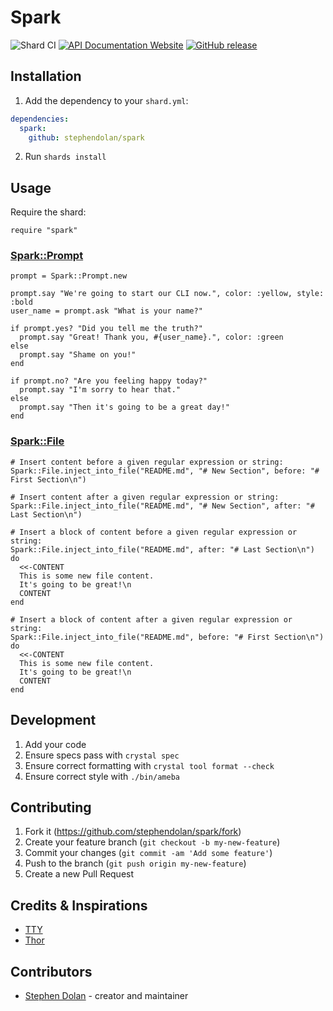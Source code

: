 # Spark

![Shard CI](https://github.com/stephendolan/spark/workflows/Shard%20CI/badge.svg)
[![API Documentation Website](https://img.shields.io/website?down_color=red&down_message=Offline&label=API%20Documentation&up_message=Online&url=https%3A%2F%2Fstephendolan.github.io%2Fspark%2F)](https://stephendolan.github.io/spark)
[![GitHub release](https://img.shields.io/github/release/stephendolan/spark.svg?label=Release)](https://github.com/stephendolan/spark/releases)

## Installation

1. Add the dependency to your `shard.yml`:

```yaml
dependencies:
  spark:
    github: stephendolan/spark
```

2. Run `shards install`

## Usage

Require the shard:

```crystal
require "spark"
```

### [Spark::Prompt](https://stephendolan.github.io/spark/Spark/Prompt.html)

```crystal
prompt = Spark::Prompt.new

prompt.say "We're going to start our CLI now.", color: :yellow, style: :bold
user_name = prompt.ask "What is your name?"

if prompt.yes? "Did you tell me the truth?"
  prompt.say "Great! Thank you, #{user_name}.", color: :green
else
  prompt.say "Shame on you!"
end

if prompt.no? "Are you feeling happy today?"
  prompt.say "I'm sorry to hear that."
else
  prompt.say "Then it's going to be a great day!"
end
```

### [Spark::File](https://stephendolan.github.io/spark/Spark/File.html)

```crystal
# Insert content before a given regular expression or string:
Spark::File.inject_into_file("README.md", "# New Section", before: "# First Section\n")

# Insert content after a given regular expression or string:
Spark::File.inject_into_file("README.md", "# New Section", after: "# Last Section\n")

# Insert a block of content before a given regular expression or string:
Spark::File.inject_into_file("README.md", after: "# Last Section\n") do
  <<-CONTENT
  This is some new file content.
  It's going to be great!\n
  CONTENT
end

# Insert a block of content after a given regular expression or string:
Spark::File.inject_into_file("README.md", before: "# First Section\n") do
  <<-CONTENT
  This is some new file content.
  It's going to be great!\n
  CONTENT
end
```

## Development

1. Add your code
1. Ensure specs pass with `crystal spec`
1. Ensure correct formatting with `crystal tool format --check`
1. Ensure correct style with `./bin/ameba`

## Contributing

1. Fork it (<https://github.com/stephendolan/spark/fork>)
1. Create your feature branch (`git checkout -b my-new-feature`)
1. Commit your changes (`git commit -am 'Add some feature'`)
1. Push to the branch (`git push origin my-new-feature`)
1. Create a new Pull Request

## Credits & Inspirations

- [TTY](https://github.com/piotrmurach/tty)
- [Thor](https://github.com/erikhuda/thor)

## Contributors

- [Stephen Dolan](https://github.com/your-github-user) - creator and maintainer
